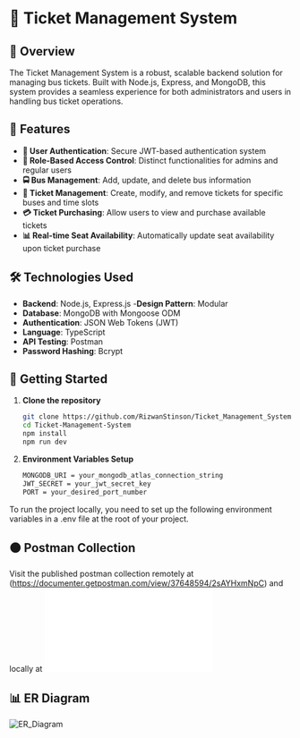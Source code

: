 # 🚌 Ticket Management System

## 🌟 Overview

The Ticket Management System is a robust, scalable backend solution for managing bus tickets. Built with Node.js, Express, and MongoDB, this system provides a seamless experience for both administrators and users in handling bus ticket operations.


## 🚀 Features

- **🔐 User Authentication**: Secure JWT-based authentication system
- **👥 Role-Based Access Control**: Distinct functionalities for admins and regular users
- **🚍 Bus Management**: Add, update, and delete bus information
- **🎫 Ticket Management**: Create, modify, and remove tickets for specific buses and time slots
- **💳 Ticket Purchasing**: Allow users to view and purchase available tickets
- **📊 Real-time Seat Availability**: Automatically update seat availability upon ticket purchase

## 🛠 Technologies Used

- **Backend**: Node.js, Express.js
-**Design Pattern**: Modular
- **Database**: MongoDB with Mongoose ODM
- **Authentication**: JSON Web Tokens (JWT)
- **Language**: TypeScript
- **API Testing**: Postman
- **Password Hashing**: Bcrypt



## 🚀 Getting Started

1. **Clone the repository**

   ```bash
   git clone https://github.com/RizwanStinson/Ticket_Management_System
   cd Ticket-Management-System
   npm install
   npm run dev

2. **Environment Variables Setup**
   ```bash
   MONGODB_URI = your_mongodb_atlas_connection_string
   JWT_SECRET = your_jwt_secret_key
   PORT = your_desired_port_number

To run the project locally, you need to set up the following environment variables in a .env file at the root of your project. 

 
## 🟠 Postman Collection

Visit the published postman collection remotely at (https://documenter.getpostman.com/view/37648594/2sAYHxmNpC) 
and locally at ![Postman Collection](/Ticket%20Management%20System.postman_collection.json)

## 📊 ER Diagram
![ER_Diagram](/er_diagram/ER_Diagram.png)